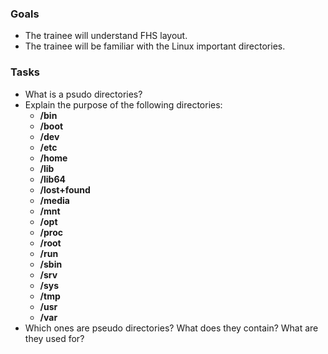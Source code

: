 ### Goals
- The trainee will understand FHS layout.
- The trainee will be familiar with the Linux important directories.

### Tasks
- What is a psudo directories?
- Explain the purpose of the following directories:
  - **/bin**
  - **/boot**
  - **/dev**
  - **/etc**
  - **/home**
  - **/lib**
  - **/lib64**
  - **/lost+found**
  - **/media**
  - **/mnt**
  - **/opt**
  - **/proc**
  - **/root**
  - **/run**
  - **/sbin**
  - **/srv**
  - **/sys**
  - **/tmp**
  - **/usr**
  - **/var**
- Which ones are pseudo directories? What does they contain? What are they used for?